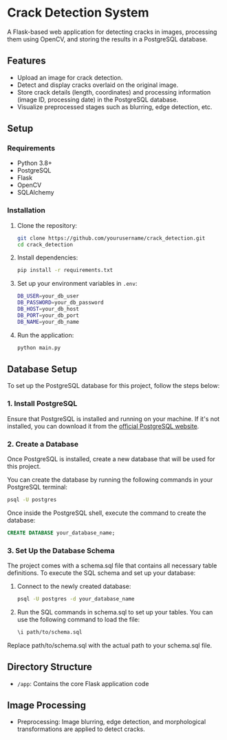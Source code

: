 # Crack Detection System

A Flask-based web application for detecting cracks in images, processing them using OpenCV, and storing the results in a PostgreSQL database.

## Features
- Upload an image for crack detection.
- Detect and display cracks overlaid on the original image.
- Store crack details (length, coordinates) and processing information (image ID, processing date) in the PostgreSQL database.
- Visualize preprocessed stages such as blurring, edge detection, etc.

## Setup

### Requirements
- Python 3.8+
- PostgreSQL
- Flask
- OpenCV
- SQLAlchemy

### Installation
1. Clone the repository:
    ```bash
    git clone https://github.com/yourusername/crack_detection.git
    cd crack_detection
    ```

2. Install dependencies:
    ```bash
    pip install -r requirements.txt
    ```

3. Set up your environment variables in `.env`:
    ```bash
    DB_USER=your_db_user
    DB_PASSWORD=your_db_password
    DB_HOST=your_db_host
    DB_PORT=your_db_port
    DB_NAME=your_db_name
    ```

4. Run the application:
    ```bash
    python main.py
    ```
## Database Setup

To set up the PostgreSQL database for this project, follow the steps below:

### 1. Install PostgreSQL
Ensure that PostgreSQL is installed and running on your machine. If it's not installed, you can download it from the [official PostgreSQL website](https://www.postgresql.org/download/).

### 2. Create a Database
Once PostgreSQL is installed, create a new database that will be used for this project.

You can create the database by running the following commands in your PostgreSQL terminal:

```bash
psql -U postgres
```
Once inside the PostgreSQL shell, execute the command to create the database:
```sql
CREATE DATABASE your_database_name;
```
### 3. Set Up the Database Schema
The project comes with a schema.sql file that contains all necessary table definitions. To execute the SQL schema and set up your database:
1. Connect to the newly created database:
   ```bash
   psql -U postgres -d your_database_name
   ```
2. Run the SQL commands in schema.sql to set up your tables. You can use the following command to load the file:
   ```bash
   \i path/to/schema.sql
   ```
Replace path/to/schema.sql with the actual path to your schema.sql file.

## Directory Structure
- `/app`: Contains the core Flask application code


## Image Processing
- Preprocessing: Image blurring, edge detection, and morphological transformations are applied to detect cracks.


